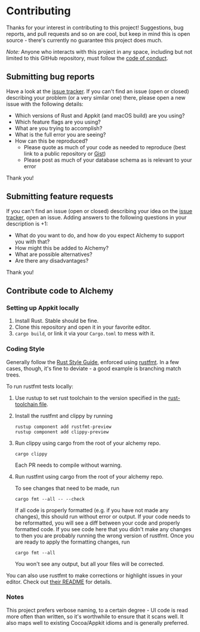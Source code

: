 # Contributing

Thanks for your interest in contributing to this project! Suggestions, bug reports, and pull requests and so on are cool, but keep in mind this is open source - there's currently no guarantee this project does much.

*Note:* Anyone who interacts with this project in any space, including but not
limited to this GitHub repository, must follow the [code of
conduct](https://github.com/ryanmcgrath/appkit/blob/trunk/code_of_conduct.md).


## Submitting bug reports

Have a look at the [issue tracker](https://github.com/ryanmcgrath/appkit/issues). If you can't find an issue (open or closed)
describing your problem (or a very similar one) there, please open a new issue with
the following details:

- Which versions of Rust and Appkit (and macOS build) are you using?
- Which feature flags are you using?
- What are you trying to accomplish?
- What is the full error you are seeing?
- How can this be reproduced?
  - Please quote as much of your code as needed to reproduce (best link to a
    public repository or [Gist])
  - Please post as much of your database schema as is relevant to your error

[issue tracker]: https://github.com/ryanmcgrath/appkit/issues
[Gist]: https://gist.github.com

Thank you!


## Submitting feature requests

If you can't find an issue (open or closed) describing your idea on the [issue
tracker], open an issue. Adding answers to the following
questions in your description is +1:

- What do you want to do, and how do you expect Alchemy to support you with that?
- How might this be added to Alchemy?
- What are possible alternatives?
- Are there any disadvantages?

Thank you!


## Contribute code to Alchemy

### Setting up Appkit locally

1. Install Rust. Stable should be fine.
2. Clone this repository and open it in your favorite editor.
3. `cargo build`, or link it via your `Cargo.toml` to mess with it.

### Coding Style

Generally follow the [Rust Style Guide](https://github.com/rust-lang-nursery/fmt-rfcs/blob/master/guide/guide.md), enforced using [rustfmt](https://github.com/rust-lang-nursery/rustfmt).
In a few cases, though, it's fine to deviate - a good example is branching match trees.

To run rustfmt tests locally:

1. Use rustup to set rust toolchain to the version specified in the
   [rust-toolchain file](./rust-toolchain).

2. Install the rustfmt and clippy by running
   ```
   rustup component add rustfmt-preview
   rustup component add clippy-preview
   ```

3. Run clippy using cargo from the root of your alchemy repo.
   ```
   cargo clippy
   ```
   Each PR needs to compile without warning.

4. Run rustfmt using cargo from the root of your alchemy repo.

   To see changes that need to be made, run

   ```
   cargo fmt --all -- --check
   ```

   If all code is properly formatted (e.g. if you have not made any changes),
   this should run without error or output.
   If your code needs to be reformatted,
   you will see a diff between your code and properly formatted code.
   If you see code here that you didn't make any changes to
   then you are probably running the wrong version of rustfmt.
   Once you are ready to apply the formatting changes, run

   ```
   cargo fmt --all
   ```

   You won't see any output, but all your files will be corrected.

You can also use rustfmt to make corrections or highlight issues in your editor.
Check out [their README](https://github.com/rust-lang-nursery/rustfmt) for details.


### Notes
This project prefers verbose naming, to a certain degree - UI code is read more often than written, so it's 
worthwhile to ensure that it scans well. It also maps well to existing Cocoa/Appkit idioms and is generally preferred.
